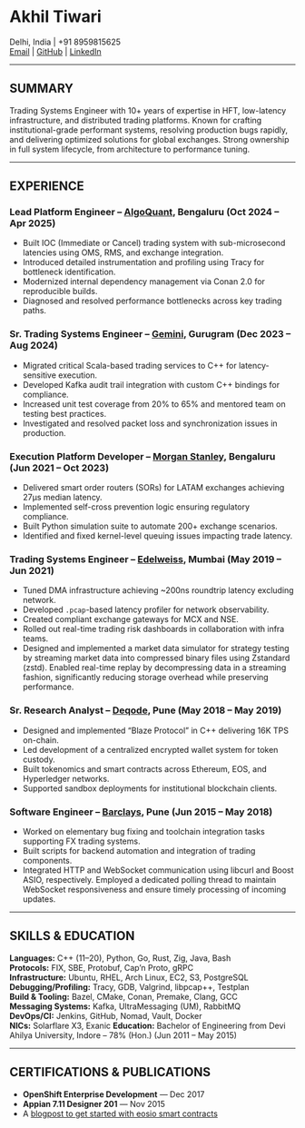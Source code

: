 # **Akhil Tiwari**

Delhi, India | +91 8959815625  
[Email](mailto:akhiltiwari.13@gmail.com) | [GitHub](https://github.com/akhiltiwari13) | [LinkedIn](https://www.linkedin.com/in/akhiltiwari-13/)

---

## **SUMMARY**

Trading Systems Engineer with 10+ years of expertise in HFT, low-latency infrastructure, and distributed trading platforms. Known for crafting institutional-grade performant systems, resolving production bugs rapidly, and delivering optimized solutions for global exchanges. Strong ownership in full system lifecycle, from architecture to performance tuning.

---

## **EXPERIENCE**

### **Lead Platform Engineer – [AlgoQuant](https://www.algoquantfintech.com/), Bengaluru (Oct 2024 – Apr 2025)**

- Built IOC (Immediate or Cancel) trading system with sub-microsecond latencies using OMS, RMS, and exchange integration.
- Introduced detailed instrumentation and profiling using Tracy for bottleneck identification.
- Modernized internal dependency management via Conan 2.0 for reproducible builds.
- Diagnosed and resolved performance bottlenecks across key trading paths.

### **Sr. Trading Systems Engineer – [Gemini](https://www.gemini.com/), Gurugram (Dec 2023 – Aug 2024)**

- Migrated critical Scala-based trading services to C++ for latency-sensitive execution.
- Developed Kafka audit trail integration with custom C++ bindings for compliance.
- Increased unit test coverage from 20% to 65% and mentored team on testing best practices.
- Investigated and resolved packet loss and synchronization issues in production.

### **Execution Platform Developer – [Morgan Stanley](https://www.morganstanley.com/), Bengaluru (Jun 2021 – Oct 2023)**

- Delivered smart order routers (SORs) for LATAM exchanges achieving 27μs median latency.
- Implemented self-cross prevention logic ensuring regulatory compliance.
- Built Python simulation suite to automate 200+ exchange scenarios.
- Identified and fixed kernel-level queuing issues impacting trade latency.

### **Trading Systems Engineer – [Edelweiss](https://www.edelweissfin.com/), Mumbai (May 2019 – Jun 2021)**

- Tuned DMA infrastructure achieving ~200ns roundtrip latency excluding network.
- Developed `.pcap`-based latency profiler for network observability.
- Created compliant exchange gateways for MCX and NSE.
- Rolled out real-time trading risk dashboards in collaboration with infra teams.
- Designed and implemented a market data simulator for strategy testing by streaming market data into compressed binary files using Zstandard (zstd). Enabled real-time replay by decompressing data in a streaming fashion, significantly reducing storage overhead while preserving performance.

### **Sr. Research Analyst – [Deqode](https://deqode.com/), Pune (May 2018 – May 2019)**

- Designed and implemented “Blaze Protocol” in C++ delivering 16K TPS on-chain.
- Led development of a centralized encrypted wallet system for token custody.
- Built tokenomics and smart contracts across Ethereum, EOS, and Hyperledger networks.
- Supported sandbox deployments for institutional blockchain clients.

### **Software Engineer – [Barclays](https://home.barclays/), Pune (Jun 2015 – May 2018)**

- Worked on elementary bug fixing and toolchain integration tasks supporting FX trading systems.
- Built scripts for backend automation and integration of trading components.
- Integrated HTTP and WebSocket communication using libcurl and Boost ASIO, respectively. Employed a dedicated polling thread to maintain WebSocket responsiveness and ensure timely processing of incoming updates.

---

## **SKILLS & EDUCATION**

**Languages:** C++ (11–20), Python, Go, Rust, Zig, Java, Bash  
**Protocols:** FIX, SBE, Protobuf, Cap’n Proto, gRPC  
**Infrastructure:** Ubuntu, RHEL, Arch Linux, EC2, S3, PostgreSQL  
**Debugging/Profiling:** Tracy, GDB, Valgrind, libpcap++, Testplan  
**Build & Tooling:** Bazel, CMake, Conan, Premake, Clang, GCC  
**Messaging Systems:** Kafka, UltraMessaging (UM), RabbitMQ  
**DevOps/CI:** Jenkins, GitHub, Nomad, Vault, Docker  
**NICs:** Solarflare X3, Exanic
**Education:** Bachelor of Engineering from Devi Ahilya University, Indore – 78% (Hon.) (Jun 2011 – May 2015)

---

## **CERTIFICATIONS & PUBLICATIONS**

- **OpenShift Enterprise Development** — Dec 2017
- **Appian 7.11 Designer 201** — Nov 2015
- A [blogpost to get started with eosio smart contracts](https://deqode.com/blog/2019/02/12/eosio-smart-contracts/)
